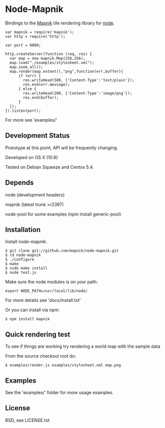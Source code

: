 
# Node-Mapnik
      
  Bindings to the [Mapnik](http://mapnik.org) tile rendering library for [node](http://nodejs.org).
  
    var mapnik = require('mapnik');
    var http = require('http');
    
    var port = 8000;
    
    http.createServer(function (req, res) {
      var map = new mapnik.Map(256,256);
      map.load("./examples/stylesheet.xml");
      map.zoom_all();
      map.render(map.extent(),"png",function(err,buffer){
          if (err) {
            res.writeHead(500, {'Content-Type':'text/plain'});
            res.end(err.message);
          } else {
            res.writeHead(200, {'Content-Type':'image/png'});
            res.end(buffer);
          }
      });
    }).listen(port);
  
  For more see 'examples/'


## Development Status
  
  Prototype at this point, API will be frequently changing.
  
  Developed on OS X (10.6)
  
  Tested on Debian Squeeze and Centos 5.4.
  

## Depends

  node (development headers)
  
  mapnik (latest trunk >r2397)
  
  node-pool for some examples (npm install generic-pool)


## Installation
  
  Install node-mapnik:
  
    $ git clone git://github.com/mapnik/node-mapnik.git
    $ cd node-mapnik
    $ ./configure
    $ make
    $ sudo make install
    $ node test.js

  Make sure the node modules is on your path:
  
    export NODE_PATH=/usr/local/lib/node/
    
  For more details see 'docs/install.txt'

  Or you can install via npm:
  
    $ npm install mapnik


## Quick rendering test

  To see if things are working try rendering a world map with the sample data
  
  From the source checkout root do:
  
    $ examples/render.js examples/stylesheet.xml map.png

  
## Examples

  See the 'examples/' folder for more usage examples.


## License

  BSD, see LICENSE.txt